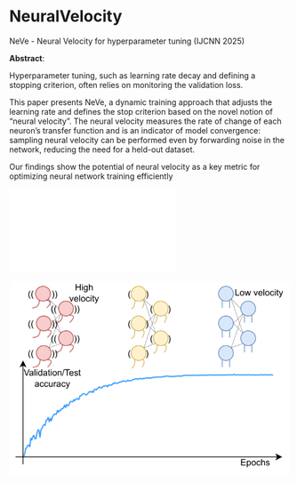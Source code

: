 # NeuralVelocity
NeVe - Neural Velocity for hyperparameter tuning (IJCNN 2025)

<b>Abstract</b>:

Hyperparameter tuning, such as learning rate decay and defining a stopping criterion, often relies on monitoring the validation loss. 

This paper presents NeVe, a dynamic training approach that adjusts the learning rate and defines the stop criterion based on the novel notion of “neural velocity”. 
The neural velocity measures the rate of change of each neuron’s transfer function and is an indicator of model convergence: sampling neural velocity can be performed even by forwarding noise in the network, reducing the need for a held-out dataset. 

Our findings show the potential of neural velocity as a key metric for optimizing neural network training efficiently

![PDF Teaser](assets/teaser.pdf)

![Teaser](assets/teaser.png)
